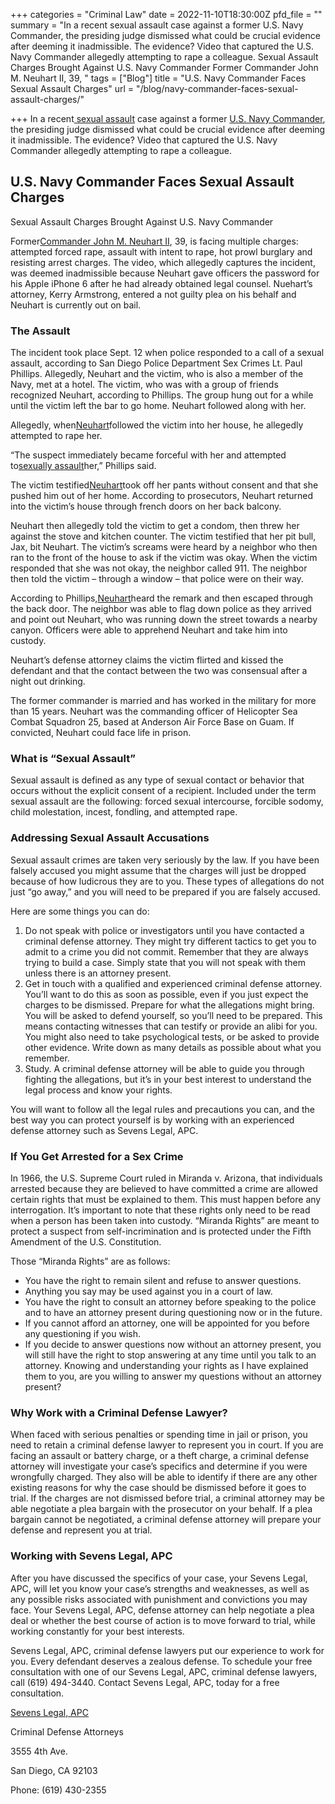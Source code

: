 +++
categories = "Criminal Law"
date = 2022-11-10T18:30:00Z
pfd_file = ""
summary = "In a recent sexual assault case against a former U.S. Navy Commander, the presiding judge dismissed what could be crucial evidence after deeming it inadmissible. The evidence? Video that captured the U.S. Navy Commander allegedly attempting to rape a colleague. Sexual Assault Charges Brought Against U.S. Navy Commander Former Commander John M. Neuhart II, 39, "
tags = ["Blog"]
title = "U.S. Navy Commander Faces Sexual Assault Charges"
url = "/blog/navy-commander-faces-sexual-assault-charges/"

+++
In a recent[ sexual assault](http://sevenslegal.com/) case against a former [U.S. Navy Commander](http://sevenslegal.com/), the presiding judge dismissed what could be crucial evidence after deeming it inadmissible. The evidence? Video that captured the U.S. Navy Commander allegedly attempting to rape a colleague.

## U.S. Navy Commander Faces Sexual Assault Charges

Sexual Assault Charges Brought Against U.S. Navy Commander

Former[Commander John M. Neuhart II](http://sevenslegal.com/), 39, is facing multiple charges: attempted forced rape, assault with intent to rape, hot prowl burglary and resisting arrest charges. The video, which allegedly captures the incident, was deemed inadmissible because Neuhart gave officers the password for his Apple iPhone 6 after he had already obtained legal counsel. Nuehart’s attorney, Kerry Armstrong, entered a not guilty plea on his behalf and Neuhart is currently out on bail.

### The Assault

The incident took place Sept. 12 when police responded to a call of a sexual assault, according to San Diego Police Department Sex Crimes Lt. Paul Phillips. Allegedly, Neuhart and the victim, who is also a member of the Navy, met at a hotel. The victim, who was with a group of friends recognized Neuhart, according to Phillips. The group hung out for a while until the victim left the bar to go home. Neuhart followed along with her.

Allegedly, when[Neuhart](http://sevenslegal.com/)followed the victim into her house, he allegedly attempted to rape her.

“The suspect immediately became forceful with her and attempted to[sexually assault](http://sevenslegal.com/)her,” Phillips said.

The victim testified[Neuhart](http://sevenslegal.com/)took off her pants without consent and that she pushed him out of her home. According to prosecutors, Neuhart returned into the victim’s house through french doors on her back balcony.

Neuhart then allegedly told the victim to get a condom, then threw her against the stove and kitchen counter. The victim testified that her pit bull, Jax, bit Neuhart. The victim’s screams were heard by a neighbor who then ran to the front of the house to ask if the victim was okay. When the victim responded that she was not okay, the neighbor called 911. The neighbor then told the victim – through a window – that police were on their way.

According to Phillips,[Neuhart](http://sevenslegal.com/)heard the remark and then escaped through the back door. The neighbor was able to flag down police as they arrived and point out Neuhart, who was running down the street towards a nearby canyon. Officers were able to apprehend Neuhart and take him into custody.

Neuhart’s defense attorney claims the victim flirted and kissed the defendant and that the contact between the two was consensual after a night out drinking.

The former commander is married and has worked in the military for more than 15 years. Neuhart was the commanding officer of Helicopter Sea Combat Squadron 25, based at Anderson Air Force Base on Guam. If convicted, Neuhart could face life in prison.

### What is “Sexual Assault”

Sexual assault is defined as any type of sexual contact or behavior that occurs without the explicit consent of a recipient. Included under the term sexual assault are the following: forced sexual intercourse, forcible sodomy, child molestation, incest, fondling, and attempted rape.

### Addressing Sexual Assault Accusations

Sexual assault crimes are taken very seriously by the law. If you have been falsely accused you might assume that the charges will just be dropped because of how ludicrous they are to you. These types of allegations do not just “go away,” and you will need to be prepared if you are falsely accused.

Here are some things you can do:

1. Do not speak with police or investigators until you have contacted a criminal defense attorney. They might try different tactics to get you to admit to a crime you did not commit. Remember that they are always trying to build a case. Simply state that you will not speak with them unless there is an attorney present.
2. Get in touch with a qualified and experienced criminal defense attorney. You’ll want to do this as soon as possible, even if you just expect the charges to be dismissed. Prepare for what the allegations might bring. You will be asked to defend yourself, so you’ll need to be prepared. This means contacting witnesses that can testify or provide an alibi for you. You might also need to take psychological tests, or be asked to provide other evidence. Write down as many details as possible about what you remember.
3. Study. A criminal defense attorney will be able to guide you through fighting the allegations, but it’s in your best interest to understand the legal process and know your rights.

You will want to follow all the legal rules and precautions you can, and the best way you can protect yourself is by working with an experienced defense attorney such as Sevens Legal, APC.

### If You Get Arrested for a Sex Crime

In 1966, the U.S. Supreme Court ruled in Miranda v. Arizona, that individuals arrested because they are believed to have committed a crime are allowed certain rights that must be explained to them. This must happen before any interrogation. It’s important to note that these rights only need to be read when a person has been taken into custody. “Miranda Rights” are meant to protect a suspect from self-incrimination and is protected under the Fifth Amendment of the U.S. Constitution.

Those “Miranda Rights” are as follows:

* You have the right to remain silent and refuse to answer questions.
* Anything you say may be used against you in a court of law.
* You have the right to consult an attorney before speaking to the police and to have an attorney present during questioning now or in the future.
* If you cannot afford an attorney, one will be appointed for you before any questioning if you wish.
* If you decide to answer questions now without an attorney present, you will still have the right to stop answering at any time until you talk to an attorney. Knowing and understanding your rights as I have explained them to you, are you willing to answer my questions without an attorney present?

### Why Work with a Criminal Defense Lawyer?

When faced with serious penalties or spending time in jail or prison, you need to retain a criminal defense lawyer to represent you in court. If you are facing an assault or battery charge, or a theft charge, a criminal defense attorney will investigate your case’s specifics and determine if you were wrongfully charged. They also will be able to identify if there are any other existing reasons for why the case should be dismissed before it goes to trial. If the charges are not dismissed before trial, a criminal attorney may be able negotiate a plea bargain with the prosecutor on your behalf. If a plea bargain cannot be negotiated, a criminal defense attorney will prepare your defense and represent you at trial.

### Working with Sevens Legal, APC

After you have discussed the specifics of your case, your Sevens Legal, APC, will let you know your case’s strengths and weaknesses, as well as any possible risks associated with punishment and convictions you may face. Your Sevens Legal, APC, defense attorney can help negotiate a plea deal or whether the best course of action is to move forward to trial, while working constantly for your best interests.

Sevens Legal, APC, criminal defense lawyers put our experience to work for you. Every defendant deserves a zealous defense. To schedule your free consultation with one of our Sevens Legal, APC, criminal defense lawyers, call (619) 494-3440. Contact Sevens Legal, APC, today for a free consultation.

[Sevens Legal, APC](https://www.sevenslegal.com/ "Sevens Legal, APC")

Criminal Defense Attorneys

3555 4th Ave.

San Diego, CA 92103

Phone: (619) 430-2355